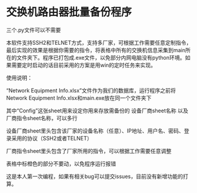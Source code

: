 # 交换机路由器批量备份程序
三个.py文件可以不需要

本软件支持SSH2和TELNET方式，支持多厂家，可根据工作需要任意定制指令，最后实现的效果是根据你需要的指令，将表格中所有的交换机信息采集到main所在的文件夹下。程序已打包成.exe文件，以免部分内网电脑没有python环境。如果需要定时启动的话目前采用的方案是用win的定时任务来实现。

使用说明：

“Network Equipment Info.xlsx”文件作为我们的数据库，运行程序之前将Network Equipment Info.xlsx和main.exe放在同一个文件夹下

其中“Config”这张sheet用来设定你用来存放需备份的 设备厂商sheet名称 以及 厂商指令sheet名称，可以多行

设备厂商sheet里头包含该厂家的设备名称（任意）、IP地址、用户名、密码、登录采用的协议（SSH2或者TELNET）

厂商指令sheet里头包含了厂家所用的指令，可以根据工作需要任意调整

表格中标橙色的部分不要动，以免程序运行报错




这是本人第一次编程，如果有相关bug可以提交issues，目前没有新增功能的打算。


